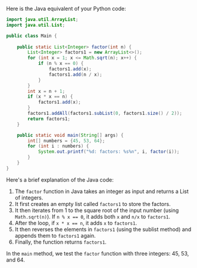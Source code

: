 Here is the Java equivalent of your Python code:

```java
import java.util.ArrayList;
import java.util.List;

public class Main {
    
    public static List<Integer> factor(int n) {
        List<Integer> factors1 = new ArrayList<>();
        for (int x = 1; x <= Math.sqrt(n); x++) {
            if (n % x == 0) {
                factors1.add(x);
                factors1.add(n / x);
            }
        }
        int x = n + 1;
        if (x * x == n) {
            factors1.add(x);
        }
        factors1.addAll(factors1.subList(0, factors1.size() / 2));
        return factors1;
    }

    public static void main(String[] args) {
        int[] numbers = {45, 53, 64};
        for (int i : numbers) {
            System.out.printf("%d: factors: %s%n", i, factor(i));
        }
    }    
}
```

Here's a brief explanation of the Java code:

1. The `factor` function in Java takes an integer as input and returns a List of integers.
2. It first creates an empty list called `factors1` to store the factors.
3. It then iterates from 1 to the square root of the input number (using `Math.sqrt(n)`). If `n % x == 0`, it adds both `x` and `n/x` to `factors1`.
4. After the loop, if `x * x == n`, it adds `x` to `factors1`.
5. It then reverses the elements in `factors1` (using the sublist method) and appends them to `factors1` again.
6. Finally, the function returns `factors1`.

In the `main` method, we test the `factor` function with three integers: 45, 53, and 64.
